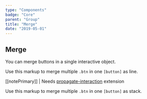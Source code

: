 ```yaml
---
type: "Components"
badge: "Core"
parent: "Group"
title: "Merge"
date: "2019-05-01"
---
```


## Merge

You can merge buttons in a single interactive object.

Use this markup to merge multiple `.btn` in one `[button]` as line.

[[notePrimary]]
| Needs [propagate-interaction](/components/utils/propagate-interaction) extension

<script type="text/plain" class="language-markup">
  <button type="button" class="group">

    <div class="group-inner">
      <div class="btn btn-default">
        <!-- content -->
      </div>
    </div>

    <div class="group-inner">
      <div class="btn btn-default">
        <!-- content -->
      </div>
    </div>

  </button>
</script>

Use this markup to merge multiple `.btn` in one `[button]` as stack.

<script type="text/plain" class="language-markup">
  <button type="button" class="group">

    <div class="group-inner">
      <div class="btn btn-default">
        <!-- content -->
      </div>
      <div class="btn btn-default">
        <!-- content -->
      </div>
    </div>

  </button>
</script>

<demo>
  <demovanilla src="vanilla/components/group/merge-line">
  </demovanilla>
  <demovanilla src="vanilla/components/group/merge-stack">
  </demovanilla>
</demo>
